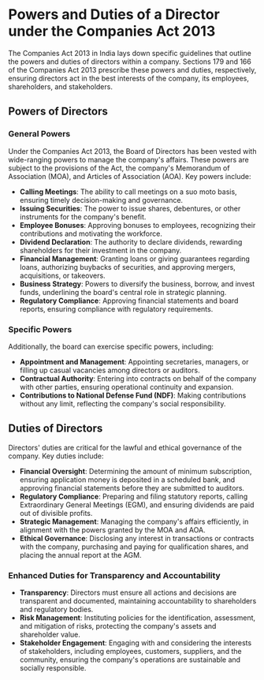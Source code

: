 # Powers and Duties of a Director under the Companies Act 2013

The Companies Act 2013 in India lays down specific guidelines that outline the powers and duties of directors within a company. Sections 179 and 166 of the Companies Act 2013 prescribe these powers and duties, respectively, ensuring directors act in the best interests of the company, its employees, shareholders, and stakeholders.

## Powers of Directors

### General Powers

Under the Companies Act 2013, the Board of Directors has been vested with wide-ranging powers to manage the company's affairs. These powers are subject to the provisions of the Act, the company's Memorandum of Association (MOA), and Articles of Association (AOA). Key powers include:

- **Calling Meetings**: The ability to call meetings on a suo moto basis, ensuring timely decision-making and governance.
- **Issuing Securities**: The power to issue shares, debentures, or other instruments for the company's benefit.
- **Employee Bonuses**: Approving bonuses to employees, recognizing their contributions and motivating the workforce.
- **Dividend Declaration**: The authority to declare dividends, rewarding shareholders for their investment in the company.
- **Financial Management**: Granting loans or giving guarantees regarding loans, authorizing buybacks of securities, and approving mergers, acquisitions, or takeovers.
- **Business Strategy**: Powers to diversify the business, borrow, and invest funds, underlining the board's central role in strategic planning.
- **Regulatory Compliance**: Approving financial statements and board reports, ensuring compliance with regulatory requirements.

### Specific Powers

Additionally, the board can exercise specific powers, including:

- **Appointment and Management**: Appointing secretaries, managers, or filling up casual vacancies among directors or auditors.
- **Contractual Authority**: Entering into contracts on behalf of the company with other parties, ensuring operational continuity and expansion.
- **Contributions to National Defense Fund (NDF)**: Making contributions without any limit, reflecting the company's social responsibility.

## Duties of Directors

Directors' duties are critical for the lawful and ethical governance of the company. Key duties include:

- **Financial Oversight**: Determining the amount of minimum subscription, ensuring application money is deposited in a scheduled bank, and approving financial statements before they are submitted to auditors.
- **Regulatory Compliance**: Preparing and filing statutory reports, calling Extraordinary General Meetings (EGM), and ensuring dividends are paid out of divisible profits.
- **Strategic Management**: Managing the company's affairs efficiently, in alignment with the powers granted by the MOA and AOA.
- **Ethical Governance**: Disclosing any interest in transactions or contracts with the company, purchasing and paying for qualification shares, and placing the annual report at the AGM.

### Enhanced Duties for Transparency and Accountability

- **Transparency**: Directors must ensure all actions and decisions are transparent and documented, maintaining accountability to shareholders and regulatory bodies.
- **Risk Management**: Instituting policies for the identification, assessment, and mitigation of risks, protecting the company's assets and shareholder value.
- **Stakeholder Engagement**: Engaging with and considering the interests of stakeholders, including employees, customers, suppliers, and the community, ensuring the company's operations are sustainable and socially responsible.


